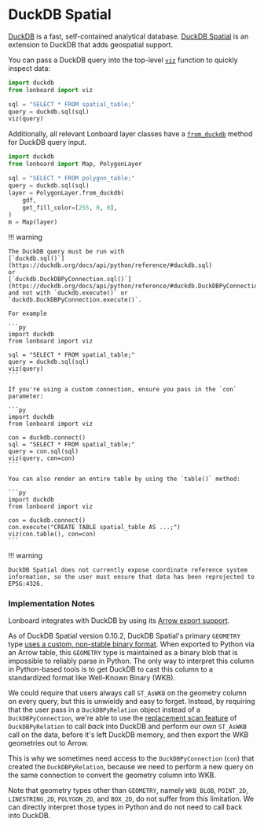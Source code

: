 # DuckDB Spatial

[DuckDB](https://duckdb.org/) is a fast, self-contained analytical database. [DuckDB Spatial](https://duckdb.org/docs/extensions/spatial.html) is an extension to DuckDB that adds geospatial support.

You can pass a DuckDB query into the top-level [`viz`](../api/viz.md#viz) function to quickly inspect data:

```py
import duckdb
from lonboard import viz

sql = "SELECT * FROM spatial_table;"
query = duckdb.sql(sql)
viz(query)
```

Additionally, all relevant Lonboard layer classes have a [`from_duckdb`](../api/layers/base-layer.md#lonboard.BaseArrowLayer.from_duckdb) method for DuckDB query input.

```py
import duckdb
from lonboard import Map, PolygonLayer

sql = "SELECT * FROM polygon_table;"
query = duckdb.sql(sql)
layer = PolygonLayer.from_duckdb(
    gdf,
    get_fill_color=[255, 0, 0],
)
m = Map(layer)
```

!!! warning

    The DuckDB query must be run with
    [`duckdb.sql()`](https://duckdb.org/docs/api/python/reference/#duckdb.sql)
    or
    [`duckdb.DuckDBPyConnection.sql()`](https://duckdb.org/docs/api/python/reference/#duckdb.DuckDBPyConnection.sql)
    and not with `duckdb.execute()` or `duckdb.DuckDBPyConnection.execute()`.

    For example

    ```py
    import duckdb
    from lonboard import viz

    sql = "SELECT * FROM spatial_table;"
    query = duckdb.sql(sql)
    viz(query)
    ```

    If you're using a custom connection, ensure you pass in the `con` parameter:

    ```py
    import duckdb
    from lonboard import viz

    con = duckdb.connect()
    sql = "SELECT * FROM spatial_table;"
    query = con.sql(sql)
    viz(query, con=con)
    ```

    You can also render an entire table by using the `table()` method:

    ```py
    import duckdb
    from lonboard import viz

    con = duckdb.connect()
    con.execute("CREATE TABLE spatial_table AS ...;")
    viz(con.table(), con=con)
    ```

!!! warning

    DuckDB Spatial does not currently expose coordinate reference system
    information, so the user must ensure that data has been reprojected to
    EPSG:4326.

### Implementation Notes

Lonboard integrates with DuckDB by using its [Arrow export support](https://duckdb.org/docs/guides/python/export_arrow).

As of DuckDB Spatial version 0.10.2, DuckDB Spatial's primary `GEOMETRY` type [uses a custom, non-stable binary format](https://github.com/duckdb/duckdb_spatial/blob/v0.10.2/docs/internals.md#multi-tiered-geometry-type-system). When exported to Python via an Arrow table, this `GEOMETRY` type is maintained as a binary blob that is impossible to reliably parse in Python. The only way to interpret this column in Python-based tools is to get DuckDB to cast this column to a standardized format like Well-Known Binary (WKB).

We could require that users always call `ST_AsWKB` on the geometry column on every query, but this is unwieldy and easy to forget. Instead, by requiring that the user pass in a `DuckDBPyRelation` object instead of a `DuckDBPyConnection`, we're able to use the [replacement scan feature](https://duckdb.org/docs/api/python/relational_api#sql-queries) of `DuckDBPyRelation` to call _back_ into DuckDB and perform our _own_ `ST_AsWKB` call on the data, before it's left DuckDB memory, and then export the WKB geometries out to Arrow.

This is why we sometimes need access to the `DuckDBPyConnection` (`con`) that created the `DuckDBPyRelation`, because we need to perform a new query on the same connection to convert the geometry column into WKB.

Note that geometry types other than `GEOMETRY`, namely `WKB_BLOB`, `POINT_2D`, `LINESTRING_2D`, `POLYGON_2D`, and `BOX_2D`, do not suffer from this limitation. We can directly interpret those types in Python and do not need to call back into DuckDB.

